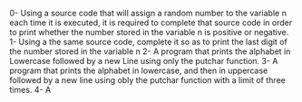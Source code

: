 0- Using a source code that will assign a random number to the variable n each time it is executed, it is required to complete that source code in order to print whether the number stored in the variable n is positive or negative.
1- Using a the same source code, complete it so as to print the last digit of the number stored in the variable n
2- A program that prints the alphabet in Lowercase followed by a new Line using only the putchar function.
3- A program that prints the alphabet in lowercase, and then in uppercase followed by a new line using obly the putchar function with a limit of three times.
4- A 
